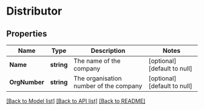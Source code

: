 # Distributor

## Properties
Name | Type | Description | Notes
------------ | ------------- | ------------- | -------------
**Name** | **string** | The name of the company | [optional] [default to null]
**OrgNumber** | **string** | The organisation number of the company | [optional] [default to null]

[[Back to Model list]](../README.md#documentation-for-models) [[Back to API list]](../README.md#documentation-for-api-endpoints) [[Back to README]](../README.md)

